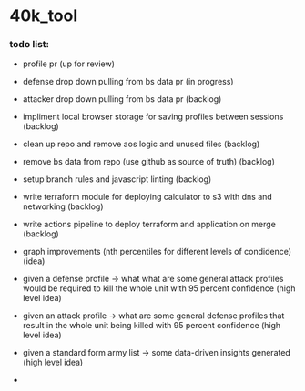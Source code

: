 # 40k_tool

### todo list:

- profile pr (up for review)
- defense drop down pulling from bs data pr (in progress)
- attacker drop down pulling from bs data pr (backlog)
- impliment local browser storage for saving profiles between sessions (backlog)
- clean up repo and remove aos logic and unused files (backlog)
- remove bs data from repo (use github as source of truth) (backlog) 
- setup branch rules and javascript linting (backlog)
- write terraform module for deploying calculator to s3 with dns and networking (backlog) 
- write actions pipeline to deploy terraform and application on merge (backlog)
- graph improvements (nth percentiles for different levels of condidence) (idea)


- given a defense profile -> what what are some general attack profiles would be required to kill the whole unit with 95 percent confidence (high level idea)
- given an attack profile -> what are some general defense profiles that result in the whole unit being killed with 95 percent confidence (high level idea)
- given a standard form army list -> some data-driven insights generated (high level idea)
- 
  
